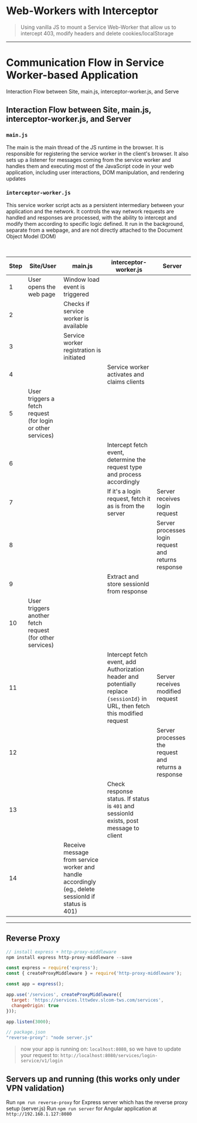 # Web-Workers with Interceptor

> Using vanilla JS to mount a Service Web-Worker that allow us to intercept 403, modify headers and delete cookies/localStorage

---

# Communication Flow in Service Worker-based Application

Interaction Flow between Site, main.js, interceptor-worker.js, and Serve

## Interaction Flow between Site, main.js, interceptor-worker.js, and Server

### `main.js` 
The main is the main thread of the JS runtime in the browser. It is responsible for registering the service worker in the client's browser. It also sets up a listener for messages coming from the service worker and handles them and executing most of the JavaScript code in your web application, including user interactions, DOM manipulation, and rendering updates

### `interceptor-worker.js`
This service worker script acts as a persistent intermediary between your application and the network. It controls the way network requests are handled and responses are processed, with the ability to intercept and modify them according to specific logic defined. It run in the background, separate from a webpage, and are not directly attached to the Document Object Model (DOM)


<br />


| Step | Site/User | main.js | interceptor-worker.js | Server |
|------|-----------|---------|-----------------------|--------|
| 1    | User opens the web page | Window load event is triggered |  |  |
| 2    |  | Checks if service worker is available |  |  |
| 3    |  | Service worker registration is initiated |  |  |
| 4    |  |  | Service worker activates and claims clients |  |
| 5    | User triggers a fetch request (for login or other services) |  |  |  |
| 6    |  |  | Intercept fetch event, determine the request type and process accordingly |  |
| 7    |  |  | If it's a login request, fetch it as is from the server | Server receives login request |
| 8    |  |  |  | Server processes login request and returns response |
| 9    |  |  | Extract and store sessionId from response |  |
| 10   | User triggers another fetch request (for other services) |  |  |  |
| 11   |  |  | Intercept fetch event, add Authorization header and potentially replace `{sessionId}` in URL, then fetch this modified request | Server receives modified request |
| 12   |  |  |  | Server processes the request and returns a response |
| 13   |  |  | Check response status. If status is `401` and sessionId exists, post message to client |  |
| 14   |  | Receive message from service worker and handle accordingly (eg., delete sessionId if status is 401) |  |  |


---

## Reverse Proxy

```js
// install express + http-proxy-middleware
npm install express http-proxy-middleware --save
```

```js
const express = require('express');
const { createProxyMiddleware } = require('http-proxy-middleware');

const app = express();

app.use('/services', createProxyMiddleware({ 
  target: 'https://services.lttwdev.slcom-tws.com/services', 
  changeOrigin: true 
}));

app.listen(3000);
```

```js
// package.json
"reverse-proxy": "node server.js"
```

> now your app is running on: `localhost:8080`, so we have to update your request to: `http://localhost:8080/services/login-service/v1/login`

## Servers up and running (this works only under VPN validation)

Run `npm run reverse-proxy` for Express server which has the reverse proxy setup (server.js)
Run `npm run server` for Angular application at `http://192.168.1.127:8080`

